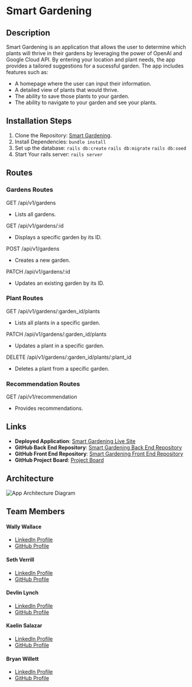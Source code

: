 # Smart Gardening

## Description
Smart Gardening is an application that allows the user to determine which plants will thrive in their gardens by leveraging the power of OpenAI and Google Cloud API. By entering your location and plant needs, the app provides a tailored suggestions for a sucessful garden.  The app includes features such as:
- A homepage where the user can input their information.
- A detailed view of plants that would thrive.
- The ability to save those plants to your garden.
- The ability to navigate to your garden and see your plants.


## Installation Steps
1. Clone the Repository: [Smart Gardening](https://github.com/sethverrill/smart-gardening-be).
2. Install Dependencies:
```bundle install```
3. Set up the database: 
```rails db:create```
```rails db:migrate```
```rails db:seed```
4. Start Your rails server: 
```rails server```

## Routes
### Gardens Routes

GET /api/v1/gardens
- Lists all gardens.

GET /api/v1/gardens/:id
- Displays a specific garden by its ID.

POST /api/v1/gardens
- Creates a new garden.

PATCH /api/v1/gardens/:id
- Updates an existing garden by its ID.

### Plant Routes

GET /api/v1/gardens/:garden_id/plants
- Lists all plants in a specific garden.

PATCH /api/v1/gardens/:garden_id/plants
- Updates a plant in a specific garden.

DELETE /api/v1/gardens/:garden_id/plants/:plant_id
- Deletes a plant from a specific garden.

### Recommendation Routes
GET /api/v1/recommendation
- Provides recommendations.


## Links
- **Deployed Application**: [Smart Gardening Live Site](https://smart-gardening-fe.vercel.app/)
- **GitHub Back End Repository**: [Smart Gardening Back End Repository](https://github.com/sethverrill/smart-gardening-be)
- **GitHub Front End Repository**: [Smart Gardening Front End Repository](https://github.com/wally-yawn/smart_gardening_fe)
- **GitHub Project Board**: [Project Board](https://github.com/users/sethverrill/projects/5)

## Architecture
![App Architecture Diagram](./architecture.png)

## Team Members
#### Wally Wallace
- [LinkedIn Profile](https://www.linkedin.com/in/wally--wallace)
- [GitHub Profile](https://github.com/wally-yawn)

#### Seth Verrill
- [LinkedIn Profile](https://www.linkedin.com/in/sethverrill)
- [GitHub Profile](https://github.com/sethverrill)

#### Devlin Lynch
- [LinkedIn Profile](https://www.linkedin.com/in/devlin-lynch)
- [GitHub Profile](https://github.com/devklynch)

#### Kaelin Salazar
- [LinkedIn Profile](https://www.linkedin.com/in/kaelin-salazar)
- [GitHub Profile](https://github.com/kaelinpsalazar)

#### Bryan Willett
- [LinkedIn Profile](https://www.linkedin.com/in/bryan--willett)
- [GitHub Profile](https://github.com/bwillett2003)
